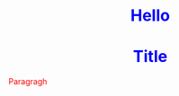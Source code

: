 # Hello
<!DOCTYPE html>
<html>
<head>
<meta charset="utf-8"> 
<title>My first page</title>
<style>
h1 {text-align:center; color:blue;}
p {color:red;}
</style>
</head>
<body>
<h1>Title</h1>
<p>Paragragh</p>
</body>
</html>
